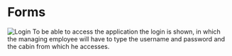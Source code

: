 
# Forms
![Login](https://user-images.githubusercontent.com/62577396/123720854-4ad75800-d842-11eb-92bf-e1d4409ee19a.png)
To be able to access the application the login is shown, in which the managing employee will have to type the username and password and the cabin from which he accesses.
